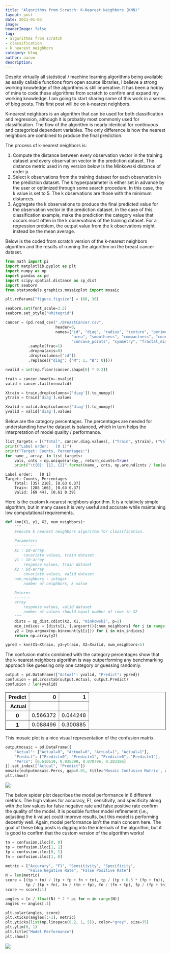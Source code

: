 ```yaml
---
title: "Algorithms from Scratch: K-Nearest Neighbors (KNN)"
layout: post
date: 2021-01-03
image: 
headerImage: false
tag:
- algorithms from scratch
- classification
- k nearest neighbors
category: blog
author: aaron
description: 
---
```


Despite virtually all statistical / machine learning algorithms being available as easily callable functions from open source libraries, I believe a strong working knowledge of the algorithms is still imperative. It has been a hobby of mine to code these algorithms from scratch to confirm and expand my working knowledge. I am going to start sharing some of this work in a series of blog posts. This first post will be on k-nearest neighbors.

K-nearest neighbors is an algorithm that can be used for both classification and regression, although it is probably most commonly used for classification. The flow of the algorithm is nearly identical for continuous and categorical dependent variables. The only difference is how the nearest neighbors are combined to produce the final prediction.

The process of k-nearest neighbors is:

1. Compute the distance between every observation vector in the training dataset and every observation vector in the prediction dataset. The distance metric used in my version below is the Minkowski distance of order p.
2. Select k observations from the training dataset for each observation in the prediction dataset. The k hyperparameter is either set in advance by the user or optimized through some search procedure. In this case, the k value is set to 5. The k observations are those with the minimum distances.
3. Aggregate the k observations to produce the final predicted value for the observation vector in the prediction dataset. In the case of this classification example, make the prediction the category value that occurs most often in the k observations of the training dataset. For a regression problem, the output value from the k observations might instead be the mean average.

Below is the coded from scratch version of the k-nearest neighbors algorithm and the results of running the algorithm on the breast cancer dataset.


```python
from math import pi
import matplotlib.pyplot as plt
import numpy as np
import pandas as pd
import scipy.spatial.distance as sp_dist
import seaborn
from statsmodels.graphics.mosaicplot import mosaic

plt.rcParams["figure.figsize"] = (60, 30)

seaborn.set(font_scale=3.5)
seaborn.set_style("whitegrid")
```


```python
cancer = (pd.read_csv("./BreastCancer.csv",
                      header=0,
                      names=["id", "diag", "radius", "texture", "perimeter", 
                             "area", "smoothness", "compactness", "concavity", 
                             "concave_points", "symmetry", "fractal_dimension"])
          .sample(frac=1)
          .dropna(axis=0)
          .drop(columns=["id"])
          .replace({"diag": {"M": 1, "B": 0}}))

nvalid = int(np.floor(cancer.shape[0] * 0.2))

train = cancer.head(n=-nvalid)
valid = cancer.tail(n=nvalid)

Xtrain = train.drop(columns=['diag']).to_numpy()
ytrain = train['diag'].values

Xvalid = valid.drop(columns=['diag']).to_numpy()
yvalid = valid['diag'].values
```

Below are the category percentages. The percentages are needed for understanding how the dataset is balanced, which in turn helps the interpretation of model quality / performance.


```python
list_targets = [("Total", cancer.diag.values), ("Train", ytrain), ("Valid", yvalid)]
print("Label order:   [0 1]")
print("Target: Counts, Percentages:")
for name_, array_ in list_targets:
    vals, cnts = np.unique(array_, return_counts=True)
    print("\t{0}: {1}, {2}".format(name_, cnts, np.around(cnts / len(array_), 2)))
```

    Label order:   [0 1]
    Target: Counts, Percentages
    	Total: [357 210], [0.63 0.37]
    	Train: [288 166], [0.63 0.37]
    	Valid: [69 44], [0.61 0.39]


Here is the custom k-nearest neighbors algorithm. It is a relatively simple algorithm, but in many cases it is very useful and accurate while maintaining low computational requirements.


```python
def knn(X1, y1, X2, num_neighbors):
    """
    Execute k nearest neighbors algorithm for classification.

    Parameters
    ----------
    X1 : Dd-array
        covariate values, train dataset
    y1 : 1d-array
        response values, train dataset
    X2 : Dd-array
        covariate values, valid dataset
    num_neighbors : integer
        number of neighbors, k value

    Returns
    -------
    array
        response values, valid dataset
        number of values should equal number of rows in X2
    """
    dists = sp_dist.cdist(X2, X1, "minkowski", p=2)
    min_indices = [dists[i,:].argsort()[:num_neighbors] for i in range(X2.shape[0])]
    y2 = [np.argmax(np.bincount(y1[i])) for i in min_indices]
    return np.array(y2)
```


```python
ypred = knn(X1=Xtrain, y1=ytrain, X2=Xvalid, num_neighbors=5)
```

The confusion matrix combined with the category percentages show that the k-nearest neighbors algorithm is way outperforming any benchmarking approach like guessing only one category or guessing randomly.


```python
output = pd.DataFrame({"Actual": yvalid, "Predict": ypred})
confusion = pd.crosstab(output.Actual, output.Predict)
confusion / len(yvalid)
```




<div>
<style scoped>
    .dataframe tbody tr th:only-of-type {
        vertical-align: middle;
    }

    .dataframe tbody tr th {
        vertical-align: top;
    }

    .dataframe thead th {
        text-align: right;
    }
</style>
<table border="1" class="dataframe">
  <thead>
    <tr style="text-align: right;">
      <th>Predict</th>
      <th>0</th>
      <th>1</th>
    </tr>
    <tr>
      <th>Actual</th>
      <th></th>
      <th></th>
    </tr>
  </thead>
  <tbody>
    <tr>
      <th>0</th>
      <td>0.566372</td>
      <td>0.044248</td>
    </tr>
    <tr>
      <th>1</th>
      <td>0.088496</td>
      <td>0.300885</td>
    </tr>
  </tbody>
</table>
</div>



This mosaic plot is a nice visual representation of the confusion matrix.


```python
outputmosaic = pd.DataFrame({
    "Actual": ["Actual=0", "Actual=0", "Actual=1", "Actual=1"], 
    "Predict": ["Predict=0", "Predict=1", "Predict=0", "Predict=1"],
    "Percs": [0.610619, 0.035398, 0.070796, 0.283186]
}).set_index(["Actual", "Predict"])
mosaic(outputmosaic.Percs, gap=0.01, title='Mosaic Confusion Matrix', axes_label=False)
plt.show()
```


![](/assets/images/algos_from_scratch_knn/output_12_0.png)


The below spider plot describes the model performance in 6 different metrics. The high values for accuracy, F1, sensitivity, and specificity along with the low values for false negative rate and false positive rate confirm the quality of the model. It is possible further model refinement (i.e., adjusting the k value) could improve results, but this model is performing decently well. Again, model performance isn't the main concern here. The goal of these blog posts is digging into the internals of the algorithm, but it is good to confirm that the custom version of the algorithm works!


```python
tn = confusion.iloc[0, 0]
tp = confusion.iloc[1, 1]
fp = confusion.iloc[0, 1]
fn = confusion.iloc[1, 0]

metric = ["Accurary", "F1", "Sensitivity", "Specificity", 
          "False Negative Rate", "False Positive Rate"]
N = len(metric)
score = [(tp + tn) / (tp + fp + fn + tn), tp / (tp + 0.5 * (fp + fn)), 
         tp / (tp + fn), tn / (tn + fp), fn / (fn + tp), fp / (fp + tn)]
score += score[:1]

angles = [n / float(N) * 2 * pi for n in range(N)]
angles += angles[:1]

plt.polar(angles, score)
plt.xticks(angles[:-1], metric)
plt.yticks(list(np.linspace(0.2, 1, 5)), color="grey", size=35)
plt.ylim(0, 1)
plt.title("Model Performance")
plt.show()
```


![](/assets/images/algos_from_scratch_knn/output_14_0.png)


